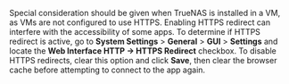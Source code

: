 ---
---

Special consideration should be given when TrueNAS is installed in a VM, as VMs are not configured to use HTTPS. Enabling HTTPS redirect can interfere with the accessibility of some apps. To determine if HTTPS redirect is active, go to **System Settings** > **General** > **GUI** > **Settings** and locate the **Web Interface HTTP -> HTTPS Redirect** checkbox. To disable HTTPS redirects, clear this option and click **Save**, then clear the browser cache before attempting to connect to the app again.
